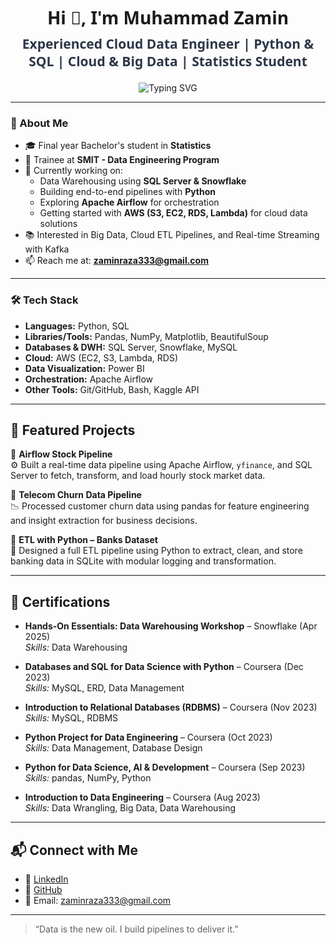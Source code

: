 <h1 align="center" style="font-family: 'Segoe UI', Tahoma, Geneva, Verdana, sans-serif; font-weight: 700;">
  Hi 👋, I'm Muhammad Zamin
</h1>

<h2 align="center" style="font-family: 'Segoe UI', Tahoma, Geneva, Verdana, sans-serif; font-weight: 600; color: #2d3748; margin-top: -10px; margin-bottom: 20px;">
  Experienced Cloud Data Engineer | Python & SQL | Cloud & Big Data | Statistics Student
</h2>

<p align="center" style="margin-top: 0;">
  <img 
    src="https://readme-typing-svg.herokuapp.com?font=Fira+Code&duration=2500&pause=1000&center=true&vCenter=true&width=550&lines=Cloud+Data+Engineer+%7C+Python+%7C+SQL+%7C+AWS+%7C+Snowflake+%7C+Power+BI;Bachelor's+in+Statistics+%7C+SMIT+Trainee" 
    alt="Typing SVG" 
    style="max-width: 100%; height: auto;" 
  />
</p>

---

### 💫 About Me

- 🎓 Final year Bachelor's student in **Statistics**
- 🏫 Trainee at **SMIT - Data Engineering Program**
- 🔭 Currently working on:
  - Data Warehousing using **SQL Server & Snowflake**
  - Building end-to-end pipelines with **Python**
  - Exploring **Apache Airflow** for orchestration
  - Getting started with **AWS (S3, EC2, RDS, Lambda)** for cloud data solutions
- 📚 Interested in Big Data, Cloud ETL Pipelines, and Real-time Streaming with Kafka
- 📫 Reach me at: **zaminraza333@gmail.com**

---

### 🛠️ Tech Stack

- **Languages:** Python, SQL  
- **Libraries/Tools:** Pandas, NumPy, Matplotlib, BeautifulSoup  
- **Databases & DWH:** SQL Server, Snowflake, MySQL  
- **Cloud:** AWS (EC2, S3, Lambda, RDS)  
- **Data Visualization:** Power BI  
- **Orchestration:** Apache Airflow  
- **Other Tools:** Git/GitHub, Bash, Kaggle API  

---

## 🚀 Featured Projects

🔹 **Airflow Stock Pipeline**  
⚙️ Built a real-time data pipeline using Apache Airflow, `yfinance`, and SQL Server to fetch, transform, and load hourly stock market data.

🔹 **Telecom Churn Data Pipeline**  
📉 Processed customer churn data using pandas for feature engineering and insight extraction for business decisions.

🔹 **ETL with Python – Banks Dataset**  
💼 Designed a full ETL pipeline using Python to extract, clean, and store banking data in SQLite with modular logging and transformation.

---

## 🏅 Certifications

- **Hands-On Essentials: Data Warehousing Workshop** – Snowflake (Apr 2025)  
  *Skills:* Data Warehousing

- **Databases and SQL for Data Science with Python** – Coursera (Dec 2023)  
  *Skills:* MySQL, ERD, Data Management

- **Introduction to Relational Databases (RDBMS)** – Coursera (Nov 2023)  
  *Skills:* MySQL, RDBMS

- **Python Project for Data Engineering** – Coursera (Oct 2023)  
  *Skills:* Data Management, Database Design

- **Python for Data Science, AI & Development** – Coursera (Sep 2023)  
  *Skills:* pandas, NumPy, Python

- **Introduction to Data Engineering** – Coursera (Aug 2023)  
  *Skills:* Data Wrangling, Big Data, Data Warehousing

---

## 📬 Connect with Me

- 💼 [LinkedIn](https://linkedin.com/in/mzamin-dataengnieer)  
- 🧠 [GitHub](https://github.com/zaminDE)  
- 📧 Email: zaminraza333@gmail.com

---

> “Data is the new oil. I build pipelines to deliver it.”
